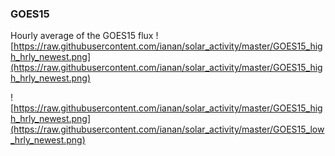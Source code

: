 ### GOES15
Hourly average of the GOES15 flux
![https://raw.githubusercontent.com/ianan/solar_activity/master/GOES15_high_hrly_newest.png](https://raw.githubusercontent.com/ianan/solar_activity/master/GOES15_high_hrly_newest.png)

![https://raw.githubusercontent.com/ianan/solar_activity/master/GOES15_high_hrly_newest.png](https://raw.githubusercontent.com/ianan/solar_activity/master/GOES15_low_hrly_newest.png)
